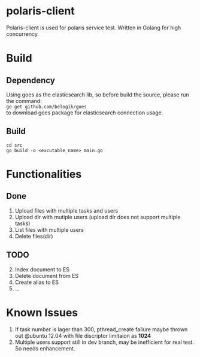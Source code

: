 polaris-client
==============

Polaris-client is used for polaris service test. Written in Golang for high concurrency.


Build
=====

Dependency
----------
Using goes as the elasticsearch lib, so before build the source, please run the command:  
`go get github.com/belogik/goes`  
to download goes package for elasticsearch connection usage.

Build
-----
`cd src`  
`go build -o <excutable_name> main.go`

Functionalities
===============

Done
----
1. Upload files with multiple tasks and users
2. Upload dir with mutiple users (upload dir does not support multiple tasks)
3. List files with multiple users
4. Delete files(dir)

TODO
----
2. Index document to ES
3. Delete document from ES
4. Create alias to ES
5. ...

Known Issues
============

1. If task number is lager than 300, pthread_create failure maybe thrown out @ubuntu 12.04 with file discriptor limitaion as **1024**
2. Multiple users support still in dev branch, may be inefficient for real test. So needs enhancement.
